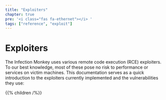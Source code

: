 ```yaml
---
title: "Exploiters"
chapter: true
pre: '<i class="fas fa-ethernet"></i> '
tags: ["reference", "exploit"]
---
```


# Exploiters

The Infection Monkey uses various remote code execution (RCE) exploiters. To our best knowledge, most of these pose no risk to performance or services on victim machines. This documentation serves as a quick introduction to the exploiters currently implemented and the vulnerabilities they use:

{{% children /%}}
